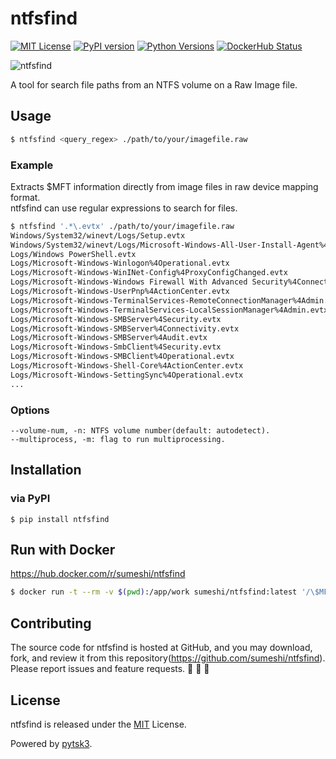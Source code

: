 # ntfsfind

[![MIT License](http://img.shields.io/badge/license-MIT-blue.svg?style=flat)](LICENSE)
[![PyPI version](https://badge.fury.io/py/ntfsfind.svg)](https://badge.fury.io/py/ntfsfind)
[![Python Versions](https://img.shields.io/pypi/pyversions/ntfsfind.svg)](https://pypi.org/project/ntfsfind/)
[![DockerHub Status](https://shields.io/docker/cloud/build/sumeshi/ntfsfind)](https://hub.docker.com/r/sumeshi/ntfsfind)

![ntfsfind](https://gist.githubusercontent.com/sumeshi/c2f430d352ae763273faadf9616a29e5/raw/baa85b045e0043914218cf9c0e1d1722e1e7524b/ntfsfind.svg)

A tool for search file paths from an NTFS volume on a Raw Image file.

## Usage

```bash
$ ntfsfind <query_regex> ./path/to/your/imagefile.raw
```

### Example
Extracts $MFT information directly from image files in raw device mapping format.  
ntfsfind can use regular expressions to search for files.

```.bash
$ ntfsfind '.*\.evtx' ./path/to/your/imagefile.raw
Windows/System32/winevt/Logs/Setup.evtx
Windows/System32/winevt/Logs/Microsoft-Windows-All-User-Install-Agent%4Admin.evtx
Logs/Windows PowerShell.evtx
Logs/Microsoft-Windows-Winlogon%4Operational.evtx
Logs/Microsoft-Windows-WinINet-Config%4ProxyConfigChanged.evtx
Logs/Microsoft-Windows-Windows Firewall With Advanced Security%4ConnectionSecurity.evtx
Logs/Microsoft-Windows-UserPnp%4ActionCenter.evtx
Logs/Microsoft-Windows-TerminalServices-RemoteConnectionManager%4Admin.evtx
Logs/Microsoft-Windows-TerminalServices-LocalSessionManager%4Admin.evtx
Logs/Microsoft-Windows-SMBServer%4Security.evtx
Logs/Microsoft-Windows-SMBServer%4Connectivity.evtx
Logs/Microsoft-Windows-SMBServer%4Audit.evtx
Logs/Microsoft-Windows-SmbClient%4Security.evtx
Logs/Microsoft-Windows-SMBClient%4Operational.evtx
Logs/Microsoft-Windows-Shell-Core%4ActionCenter.evtx
Logs/Microsoft-Windows-SettingSync%4Operational.evtx
...

```

### Options
```
--volume-num, -n: NTFS volume number(default: autodetect).
--multiprocess, -m: flag to run multiprocessing.
```

## Installation

### via PyPI

```
$ pip install ntfsfind
```

## Run with Docker
https://hub.docker.com/r/sumeshi/ntfsfind


```bash
$ docker run -t --rm -v $(pwd):/app/work sumeshi/ntfsfind:latest '/\$MFT' /app/work/sample.raw
```

## Contributing

The source code for ntfsfind is hosted at GitHub, and you may download, fork, and review it from this repository(https://github.com/sumeshi/ntfsfind).  
Please report issues and feature requests. :sushi: :sushi: :sushi:

## License

ntfsfind is released under the [MIT](https://github.com/sumeshi/ntfsfind/blob/master/LICENSE) License.

Powered by [pytsk3](https://github.com/py4n6/pytsk).  
